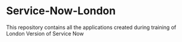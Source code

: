 # Service-Now-London
This repository contains all the applications created during training of London Version of Service Now 
